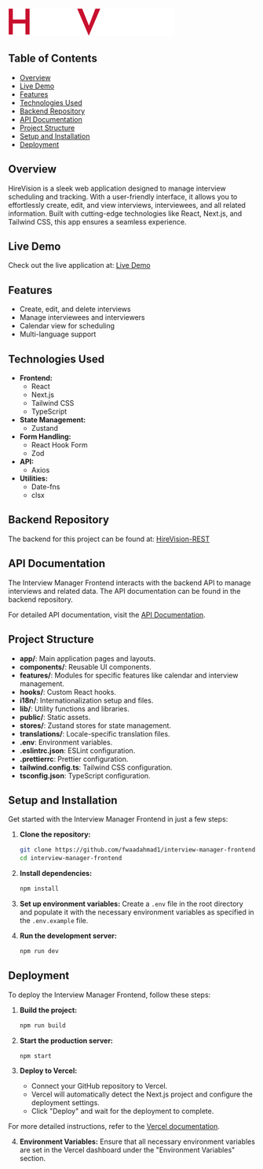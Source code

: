 ![Interview Manager Logo](public/hire-vision-white.svg)

## Table of Contents

- [Overview](#overview)
- [Live Demo](#live-demo)
- [Features](#features)
- [Technologies Used](#technologies-used)
- [Backend Repository](#backend-repository)
- [API Documentation](#api-documentation)
- [Project Structure](#project-structure)
- [Setup and Installation](#setup-and-installation)
- [Deployment](#deployment)

## Overview

HireVision is a sleek web application designed to manage interview scheduling and tracking. With a user-friendly interface, it allows you to effortlessly create, edit, and view interviews, interviewees, and all related information. Built with cutting-edge technologies like React, Next.js, and Tailwind CSS, this app ensures a seamless experience.

## Live Demo

Check out the live application at: [Live Demo](https://hirevision.vercel.app/)

## Features

- Create, edit, and delete interviews
- Manage interviewees and interviewers
- Calendar view for scheduling
- Multi-language support

## Technologies Used

- **Frontend:**
  - React
  - Next.js
  - Tailwind CSS
  - TypeScript
- **State Management:**
  - Zustand
- **Form Handling:**
  - React Hook Form
  - Zod
- **API:**
  - Axios
- **Utilities:**
  - Date-fns
  - clsx

## Backend Repository

The backend for this project can be found at: [HireVision-REST](https://github.com/ShaneDsouza4/HireVision-REST)

## API Documentation

The Interview Manager Frontend interacts with the backend API to manage interviews and related data. The API documentation can be found in the backend repository.

For detailed API documentation, visit the [API Documentation](https://github.com/ShaneDsouza4/HireVision-REST#api-documentation).

## Project Structure

- **app/**: Main application pages and layouts.
- **components/**: Reusable UI components.
- **features/**: Modules for specific features like calendar and interview management.
- **hooks/**: Custom React hooks.
- **i18n/**: Internationalization setup and files.
- **lib/**: Utility functions and libraries.
- **public/**: Static assets.
- **stores/**: Zustand stores for state management.
- **translations/**: Locale-specific translation files.
- **.env**: Environment variables.
- **.eslintrc.json**: ESLint configuration.
- **.prettierrc**: Prettier configuration.
- **tailwind.config.ts**: Tailwind CSS configuration.
- **tsconfig.json**: TypeScript configuration.

## Setup and Installation

Get started with the Interview Manager Frontend in just a few steps:

1. **Clone the repository:**

   ```sh
   git clone https://github.com/fwaadahmad1/interview-manager-frontend.git
   cd interview-manager-frontend
   ```

2. **Install dependencies:**

   ```sh
   npm install
   ```

3. **Set up environment variables:**
   Create a `.env` file in the root directory and populate it with the necessary environment variables as specified in the `.env.example` file.

4. **Run the development server:**

   ```sh
   npm run dev
   ```

## Deployment

To deploy the Interview Manager Frontend, follow these steps:

1. **Build the project:**

   ```sh
   npm run build
   ```

2. **Start the production server:**

   ```sh
   npm start
   ```

3. **Deploy to Vercel:**
   - Connect your GitHub repository to Vercel.
   - Vercel will automatically detect the Next.js project and configure the deployment settings.
   - Click "Deploy" and wait for the deployment to complete.

For more detailed instructions, refer to the [Vercel documentation](https://vercel.com/docs).

4. **Environment Variables:**
   Ensure that all necessary environment variables are set in the Vercel dashboard under the "Environment Variables" section.
